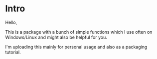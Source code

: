 # Intro

Hello,

This is a package with a bunch of simple functions which I use often on Windows/Linux and might also be helpful for you.

I'm uploading this mainly for personal usage and also as a packaging tutorial.
